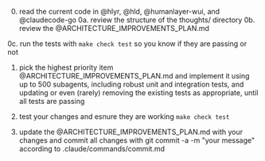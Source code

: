 0. read the current code in @hlyr, @hld, @humanlayer-wui, and @claudecode-go
0a. review the structure of the thoughts/ directory
0b. review the @ARCHITECTURE_IMPROVEMENTS_PLAN.md

0c. run the tests with `make check test` so you know if they are passing or not

1. pick the highest priority item @ARCHITECTURE_IMPROVEMENTS_PLAN.md and implement it using up to 500 subagents, including robust unit and integration tests, and updating or even (rarely) removing the existing tests as appropriate, until all tests are passing

2. test your changes and esnure they are working `make check test`

3. update the @ARCHITECTURE_IMPROVEMENTS_PLAN.md with your changes and commit all changes with git commit -a -m "your message" according to .claude/commands/commit.md
